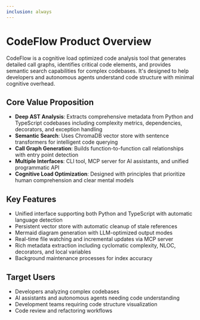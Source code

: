 ```yaml
---
inclusion: always
---
```


# CodeFlow Product Overview

CodeFlow is a cognitive load optimized code analysis tool that generates detailed call graphs, identifies critical code elements, and provides semantic search capabilities for complex codebases. It's designed to help developers and autonomous agents understand code structure with minimal cognitive overhead.

## Core Value Proposition

- **Deep AST Analysis**: Extracts comprehensive metadata from Python and TypeScript codebases including complexity metrics, dependencies, decorators, and exception handling
- **Semantic Search**: Uses ChromaDB vector store with sentence transformers for intelligent code querying
- **Call Graph Generation**: Builds function-to-function call relationships with entry point detection
- **Multiple Interfaces**: CLI tool, MCP server for AI assistants, and unified programmatic API
- **Cognitive Load Optimization**: Designed with principles that prioritize human comprehension and clear mental models

## Key Features

- Unified interface supporting both Python and TypeScript with automatic language detection
- Persistent vector store with automatic cleanup of stale references
- Mermaid diagram generation with LLM-optimized output modes
- Real-time file watching and incremental updates via MCP server
- Rich metadata extraction including cyclomatic complexity, NLOC, decorators, and local variables
- Background maintenance processes for index accuracy

## Target Users

- Developers analyzing complex codebases
- AI assistants and autonomous agents needing code understanding
- Development teams requiring code structure visualization
- Code review and refactoring workflows